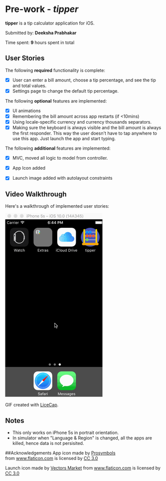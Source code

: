 # Pre-work - *tipper*

**tipper** is a tip calculator application for iOS.

Submitted by: **Deeksha Prabhakar**

Time spent: **9** hours spent in total

## User Stories

The following **required** functionality is complete:

* [x] User can enter a bill amount, choose a tip percentage, and see the tip and total values.
* [x] Settings page to change the default tip percentage.

The following **optional** features are implemented:
* [x] UI animations
* [x] Remembering the bill amount across app restarts (if <10mins)
* [x] Using locale-specific currency and currency thousands separators.
* [x] Making sure the keyboard is always visible and the bill amount is always the first responder. This way the user doesn't have to tap anywhere to use this app. Just launch the app and start typing.

The following **additional** features are implemented:

- [x] MVC, moved all logic to model from controller.
- [x] App Icon added
- [x] Launch image added with autolayout constraints


## Video Walkthrough 

Here's a walkthrough of implemented user stories:

<img src='https://github.com/DeekshaPrabhakar/tipper/blob/master/tipperWalkthroughWithAnimations.gif' title='Video Walkthrough' width='' alt='Video Walkthrough' />

GIF created with [LiceCap](http://www.cockos.com/licecap/).

## Notes

* This only works on iPhone 5s in portrait orientation.
* In simulator when "Language & Region" is changed, all the apps are killed, hence data is not persisited.

##Acknowledgements
<span class="wysiwyg-font-size-large">App icon made by <a href="http://www.flaticon.com/authors/prosymbols" title="Prosymbols">Prosymbols</a> from&nbsp;<a title="Flaticon" href="http://www.flaticon.com">www.flaticon.com</a>&nbsp;is licensed by <a href="http://creativecommons.org/licenses/by/3.0/" title="Creative Commons BY 3.0" target="_blank">CC 3.0</a></span>

<span class="wysiwyg-font-size-large">Launch icon made by <a href="http://www.flaticon.com/authors/vectors-market" title="Vectors Market">Vectors Market</a> from&nbsp;<a title="Flaticon" href="http://www.flaticon.com">www.flaticon.com</a>&nbsp;is licensed by <a href="http://creativecommons.org/licenses/by/3.0/" title="Creative Commons BY 3.0" target="_blank">CC 3.0</a></span>

